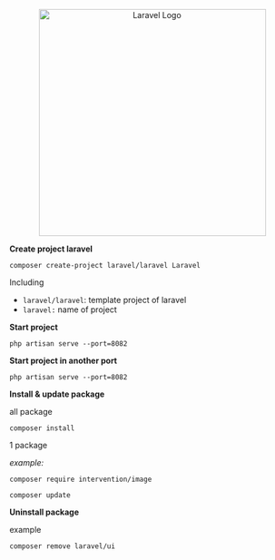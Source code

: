 <p align="center"><a href="https://laravel.com" target="_blank"><img src="https://raw.githubusercontent.com/laravel/art/master/logo-lockup/5%20SVG/2%20CMYK/1%20Full%20Color/laravel-logolockup-cmyk-red.svg" width="400" alt="Laravel Logo"></a></p>

**Create project laravel**

```
composer create-project laravel/laravel Laravel
```

Including
+ `laravel/laravel`: template project of laravel
+ `laravel:` name of project

**Start project**

```
php artisan serve --port=8082
```

**Start project in another port**

```
php artisan serve --port=8082
```

**Install & update package**

all package

```
composer install
```

1 package

_example:_

```
composer require intervention/image
```

```
composer update
```

**Uninstall package**

example

```
composer remove laravel/ui
```

